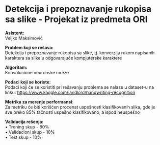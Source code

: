 # Detekcija i prepoznavanje rukopisa sa slike - Projekat iz predmeta ORI

**Asistent:** <br>
Veljko Maksimović

**Problem koji se rešava:** <br>
Detekcija i prepoznavanje rukopisa sa slike, tj. konverzija rukom napisanih karaktera sa slike u odgovarajuće kompjuterske karaktere

**Algoritam:** <br>
Konvolucione neuronske mreže

**Podaci koji se koriste:** <br>
Podaci koji će se koristiti pri rešavanju problema se nalaze u dataset-u na linku: https://www.kaggle.com/landlord/handwriting-recognition

**Metrika za merenje performansi:** <br>
Za metriku će biti korišćen procenat uspešnosti klasifikovanih slika, gde je sve preko 85% tačnosti uspešno klasifikovano, a ispod neuspešno

**Validacija rešenja:** <br>
• Trening skup - 80% <br>
• Validacioni skup - 10% <br>
• Test skup - 10%
